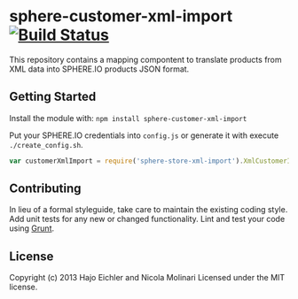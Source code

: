 # sphere-customer-xml-import [![Build Status](https://secure.travis-ci.org/hajoeichler/sphere-customer-xml-import.png?branch=master)](http://travis-ci.org/hajoeichler/sphere-customer-xml-import)

This repository contains a mapping compontent to translate products from XML data into SPHERE.IO products JSON format.

## Getting Started
Install the module with: `npm install sphere-customer-xml-import`

Put your SPHERE.IO credentials into `config.js` or generate it with execute `./create_config.sh`.

```javascript
var customerXmlImport = require('sphere-store-xml-import').XmlCustomerImport;
```

## Contributing
In lieu of a formal styleguide, take care to maintain the existing coding style. Add unit tests for any new or changed functionality. Lint and test your code using [Grunt](http://gruntjs.com/).

## License
Copyright (c) 2013 Hajo Eichler and Nicola Molinari
Licensed under the MIT license.